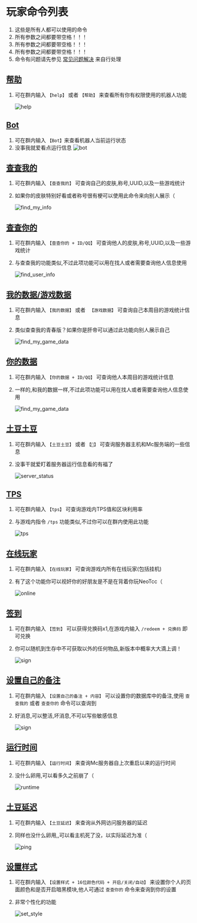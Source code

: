 # 玩家命令列表

1. 这些是所有人都可以使用的命令
2. 所有参数之间都要带空格！！！
3. 所有参数之间都要带空格！！！
4. 所有参数之间都要带空格！！！
5. 命令有问题请先参见 [常见问题解决](../faq.md) 来自行处理

## [帮助]()
1. 可在群内输入 `【help】` 或者 `【帮助】` 来查看所有你有权限使用的机器人功能

    ![help](/public/assets/command/help.png)

## [Bot]()
1. 可在群内输入 `【Bot】`来查看机器人当前运行状态
2. 没事我就爱看点运行信息
   ![bot](/public/assets/command/bot.png)

## [查查我的]()
1. 可在群内输入 `【查查我的】` 可查询自己的皮肤,称号,UUID,以及一些游戏统计
2. 如果你的皮肤特别好看或者称号很有梗可以使用此命令来向别人展示（

   ![find_my_info](/public/assets/command/find_my_info.png)

## [查查你的]()
1. 可在群内输入 `【查查你的 + ID/QQ】` 可查询他人的皮肤,称号,UUID,以及一些游戏统计
2. 与查查我的功能类似,不过此项功能可以用在找人或者需要查询他人信息使用
   
   ![find_user_info](/public/assets/command/find_user_info.png)

## [我的数据/游戏数据]()
1. 可在群内输入 `【我的数据】` 或者 ` 【游戏数据】` 可查询自己本周目的游戏统计信息
2. 类似查查我的青春版？如果你是肝帝可以通过此功能向别人展示自己

   ![find_my_game_data](/public/assets/command/find_my_game_data.png)

## [你的数据]()
1. 可在群内输入 `【你的数据 + ID/QQ】` 可查询他人本周目的游戏统计信息
2. 一样的,和我的数据一样,不过此项功能可以用在找人或者需要查询他人信息使用

   ![find_my_game_data](/public/assets/command/find_my_game_data.png)

## [土豆土豆]()
1. 可在群内输入 `【土豆土豆】` 或者 `【🥔】` 可查询服务器主机和Mc服务端的一些信息
2. 没事干就爱盯着服务器运行信息看的有福了

   ![server_status](/public/assets/command/server_status.png)

## [TPS]()
1. 可在群内输入 `【tps】` 可查询游戏内TPS值和区块利用率
2. 与游戏内指令 `/tps` 功能类似,不过你可以在群内使用此功能

   ![tps](/public/assets/command/tps.png)

## [在线玩家]()
1. 可在群内输入 `【在线玩家】` 可查询游戏内所有在线玩家(包括挂机)
2. 有了这个功能你可以视奸你的好朋友是不是在背着你玩NeoTcc（

   ![online](/public/assets/command/online.png)

## [签到]()
1. 可在群内输入 `【签到】` 可以获得兑换码x1,在游戏内输入 `/redeem + 兑换码` 即可兑换
2. 你可以随机到生存中不可获取以外的任何物品,新版本中概率大大滴上调！

   ![sign](/public/assets/command/sign.png)

## [设置自己的备注]()
1. 可在群内输入 `【设置自己的备注 + 内容】` 可以设置你的数据库中的备注,使用 `查查我的` 或者 `查查你的` 命令可以查询到
2. 好消息,可以整活,坏消息,不可以写些敏感信息

   ![sign](/public/assets/command/sign.png)

## [运行时间]()
1. 可在群内输入 `【运行时间】` 来查询Mc服务器自上次重启以来的运行时间
2. 没什么卵用,可以看多久之前崩了（

   ![runtime](/public/assets/command/runtime.png)

## [土豆延迟]()
1. 可在群内输入 `【土豆延迟】` 来查询从外网访问服务器的延迟
2. 同样也没什么卵用,,可以看主机死了没，以实际延迟为准（

   ![ping](/public/assets/command/ping.png)

## [设置样式]()
1. 可在群内输入 `【设置样式 + 16位颜色代码 + 开启/关闭/自动】` 来设置你个人的页面颜色和是否开启暗黑模块,他人可通过 `查查你的` 命令来查询到你的设置
2. 非常个性化的功能

   ![set_style](/public/assets/command/set_style.png)
